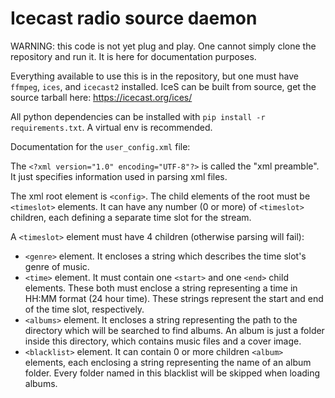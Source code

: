 # Icecast radio source daemon

WARNING: this code is not yet plug and play. One cannot simply clone the repository and run it. It is here for documentation purposes.

Everything available to use this is in the repository, but one must have `ffmpeg`, `ices`, and `icecast2` installed. IceS can be built from source, get the source tarball here: https://icecast.org/ices/

All python dependencies can be installed with `pip install -r requirements.txt`. A virtual env is recommended.

Documentation for the `user_config.xml` file:

The `<?xml version="1.0" encoding="UTF-8"?>` is called the "xml preamble". It just specifies information used in parsing xml files.

The xml root element is `<config>`. The child elements of the root must be `<timeslot>` elements. It can have any number (0 or more) of `<timeslot>` children, each defining a separate time slot for the stream.

A `<timeslot>` element must have 4 children (otherwise parsing will fail):
- `<genre>` element. It encloses a string which describes the time slot's genre of music.
- `<time>` element. It must contain one `<start>` and one `<end>` child elements. These both must enclose a string representing a time in HH:MM format (24 hour time). These strings represent the start and end of the time slot, respectively.
- `<albums>` element. It encloses a string representing the path to the directory which will be searched to find albums. An album is just a folder inside this directory, which contains music files and a cover image.
- `<blacklist>` element. It can contain 0 or more children `<album>` elements, each enclosing a string representing the name of an album folder. Every folder named in this blacklist will be skipped when loading albums.

